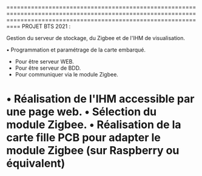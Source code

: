 ======================================================================================================================================================================
PROJET BTS 2021 : 

Gestion du serveur de stockage, du Zigbee et de l'IHM de visualisation.

• Programmation et paramétrage de la carte embarqué.
  - Pour être serveur WEB.
  - Pour être serveur de BDD.
  - Pour communiquer via le module Zigbee.

• Réalisation de l'IHM accessible par une page web.
• Sélection du module Zigbee.
• Réalisation de la carte fille PCB pour adapter le module Zigbee (sur Raspberry ou
équivalent)
====================================================================================================================================================================

